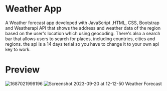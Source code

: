 # Weather App
A Weather forecast app developed with JavaScript ,HTML, CSS, Bootstrap and Weatherapi API that shows the address and weather data of the region based on the user's location which using geocoding. There's also a search bar that allows users to search for places, including countries, cities and regions. the api is a 14 days terial so you have to change it to your own api key to work.
# Preview
![1687021999196](https://github.com/Alaleh-Mohseni/weather-app/assets/112727163/13a3ab4c-43a0-4803-9458-9dfa8e305305)
![Screenshot 2023-09-20 at 12-12-50 Weather Forecast](https://github.com/Alaleh-Mohseni/weather-app/assets/112727163/413acba1-3789-4328-8c2e-fd5a3ee44607)
